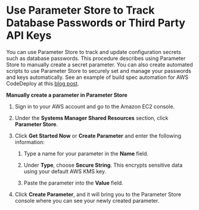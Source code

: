 # Use Parameter Store to Track Database Passwords or Third Party API Keys<a name="parameter-store-encryption"></a>

You can use Parameter Store to track and update configuration secrets such as database passwords\. This procedure describes using Parameter Store to manually create a secret parameter\. You can also create automated scripts to use Parameter Store to securely set and manage your passwords and keys automatically\. See an example of build spec automation for AWS CodeDeploy at this [ blog post](https://aws.amazon.com/blogs/mt/use-parameter-store-to-securely-access-secrets-and-config-data-in-aws-codedeploy/)\.

**Manually create a parameter in Parameter Store**

1. Sign in to your AWS account and go to the Amazon EC2 console\.

1. Under the **Systems Manager Shared Resources** section, click **Parameter Store**\.

1. Click **Get Started Now** or **Create Parameter** and enter the following information:

   1. Type a name for your parameter in the **Name** field\.

   1. Under **Type**, choose **Secure String**\. This encrypts sensitive data using your default AWS KMS key\.

   1. Paste the parameter into the **Value** field\.

1. Click **Create Parameter**, and it will bring you to the Parameter Store console where you can see your newly created parameter\.